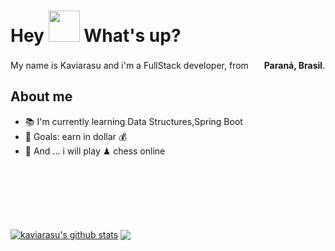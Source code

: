 <h1> Hey <img src="https://emojis.slackmojis.com/emojis/images/1577305505/7373/hand_wave.gif?1577305505" width="50" /> What's up?</h1>

<p> My name is Kaviarasu and i'm a FullStack developer, from <img src="https://cdn-icons-png.flaticon.com/128/197/197386.png" width="17" /> <b>Paraná, Brasil</b>. </p>

## About me


- 📚 I'm currently learning Data Structures,Spring Boot
- 🎯 Goals: earn in dollar 💰 
- 🎲 And ... i  will play  ♟ chess online

<!-- ## I code with

<a href="https://angular.io/" target="_blank">
  <img align="left" title="Angular" alt="Angular" width="40px" src="./assets/angular-icon.svg" />
</a>

<a href="https://www.postman.com/" target="_blank">
 <img align="left" title="Post Man" alt="PostMan" width="40px" src="./assets/getpostman-icon.svg" />
</a>

<a href="#" target="_blank">
 <img align="left" title="Css" alt=" Css" width="40px" src="./assets/css.png" />
</a>

<a href="#" target="_blank">
  <img align="left" title="Html" alt="Html" width="40px" src="./assets/html.png" />
</a>

<a href="https://developer.mozilla.org/en-US/docs/Web/JavaScript" target="_blank">
  <img align="left" title="Js" alt=" Js" width="40px" src="./assets/j.svg" />
</a>

<a href="https://www.mongodb.com/" target="_blank">
  <img align="left" title="Mongo db" alt="Mongo db" width="40px" src="./assets/mongodb.svg" />
</a>

<a href="#" target="_blank">
  <img align="left" title="Sql" alt="Sql" width="100px" src="./assets/sql.png" />
</a>

<a href="#" target="_blank">
  <img align="left" title="Java" alt="Java" width="40px" src="./assets/java.svg" />
</a>

<a href="#" target="_blank">
  <img align="left" title="Node js" alt="Node js" width="40px" src="./assets/nodejs.svg" />
</a>

<a href="#" target="_blank">
  <img align="left" title="visual" alt="visual" width="40px" src="./assets/visual.svg" />
</a>

 -->


<br><br><br><br><br><br>
<a href="https://github.com/anuraghazra/github-readme-stats"><img align="center" src="https://github-readme-stats.vercel.app/api?username=kavinskarasu&show_icons=true&include_all_commits=true&theme=buefy&hide_border=true" alt="kaviarasu's github stats" /></a>  <a href="https://github.com/anuraghazra/github-readme-stats"><img align="center" src="https://github-readme-stats.vercel.app/api/top-langs/?username=kavinskarasu&layout=compact&theme=buefy&hide_border=true" /></a> 
